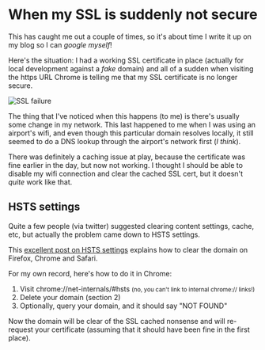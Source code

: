 # When my SSL is suddenly not secure

This has caught me out a couple of times, so it's about time I write it up on my blog so I can *google myself*!

Here's the situation: I had a working SSL certificate in place (actually for local development against a *fake* domain) and all of a sudden when visiting the https URL Chrome is telling me that my SSL certificate is no longer secure.

<!--more-->

![SSL failure](/images/ssl-fail.png)

The thing that I've noticed when this happens (to me) is there's usually some change in my network. This last happened to me when I was using an airport's wifi, and even though this particular domain resolves locally, it still seemed to do a DNS lookup through the airport's network first (*I think*).

There was definitely a caching issue at play, because the certificate was fine earlier in the day, but now not working. I thought I should be able to disable my wifi connection and clear the cached SSL cert, but it doesn't *quite* work like that.

## HSTS settings

Quite a few people (via twitter) suggested clearing content settings, cache, etc, but actually the problem came down to HSTS settings.

This [excellent post on HSTS settings](http://classically.me/blogs/how-clear-hsts-settings-major-browsers) explains how to clear the domain on Firefox, Chrome and Safari.

For my own record, here's how to do it in Chrome:

1. Visit chrome://net-internals/#hsts <small>(no, you can't link to internal chrome:// links!)</small>
2. Delete your domain (section 2)
3. Optionally, query your domain, and it should say "NOT FOUND"

Now the domain will be clear of the SSL cached nonsense and will re-request your certificate (assuming that it should have been fine in the first place).